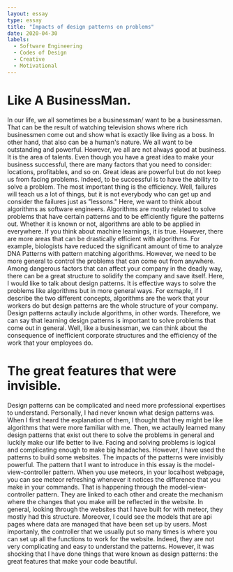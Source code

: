 ```yaml
---
layout: essay
type: essay
title: "Impacts of design patterns on problems"
date: 2020-04-30
labels:
  - Software Engineering
  - Codes of Design
  - Creative
  - Motivational
---
```




# Like A BusinessMan.
In our life, we all sometimes be a businessman/ want to be a businessman. That can be the result of watching television shows where rich businessmen come out and show what is exactly like living as a boss. In other hand, that also can be a human's nature. We all want to be outstanding and powerful. However, we all are not always good at business. It is the area of talents. Even though you have a great idea to make your business successful, there are many factors that you need to consider: locations, profitables, and so on. Great ideas are powerful but do not keep us from facing problems. Indeed, to be successful is to have the ability to solve a problem. The most important thing is the efficiency. Well, failures will teach us a lot of things, but it is not everybody who can get up and consider the failures just as "lessons." Here, we want to think about algorithms as software engineers. Algorithms are mostly related to solve problems that have certain patterns and to be efficiently figure the patterns out. Whether it is known or not, algorithms are able to be applied in everywhere. If you think about machine learnings, it is true. However, there are more areas that can be drastically efficient with algorithms. For example, biologists have reduced the significant amount of time to analyze DNA Patterns with pattern matching algorithms. However, we need to be more general to control the problems that can come out from anywhere. Among dangerous factors that can affect your company in the deadly way, there can be a great structure to solidify the company and save itself. Here, I would like to talk about design patterns. It is effective ways to solve the problems like algorithms but in more general ways. For exmaple, if I describe the two different concepts, algorithms are the work that your workers do but design patterns are the whole structure of your company. Design patterns actaully include algorithms, in other words. Therefore, we can say that learning design patterns is important to solve problems that come out in general. Well, like a businessman, we can think about the consequence of inefficient corporate structures and the efficiency of the work that your employees do. 

# The great features that were invisible.
Design patterns can be complicated and need more professional expertises to understand. Personally, I had never known what design patterns was. When I first heard the explanation of them, I thought that they might be like algorithms that were more familiar with me. Then, we actaully learned many design patterns that exist out there to solve the problems in general and luckily make our life better to live. Facing and solving problems is logical and complicating enough to make big headaches. However, I have used the patterns to build some websites. The impacts of the patterns were invisibly powerful. The pattern that I want to introduce in this essay is the model-view-controller pattern. When you use meteors, in your localhost webpage, you can see meteor refreshing whenever it notices the difference that you make in your commands. That is happening through the model-view-controller pattern. They are linked to each other and create the mechanism where the changes that you make will be reflected in the website. In general, looking through the websites that I have built for with meteor, they mostly had this structure. Moreover, I could see the models that are api pages where data are managed that have been set up by users. 
Most importanly, the controller that we usually put so many times is where you can set up all the functions to work for the website. Indeed, they are not very complicating and easy to understand the patterns. However, it was shocking that I have done things that were known as design patterns: the great features that make your code beautiful.



